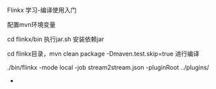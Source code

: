 Flinkx 学习-编译使用入门

配置mvn环境变量

cd flinkx/bin  执行jar.sh 安装依赖jar

cd flinkx目录，mvn clean package -Dmaven.test.skip=true 进行编译

./bin/flinkx -mode local -job stream2stream.json -pluginRoot ../plugins/

- 

